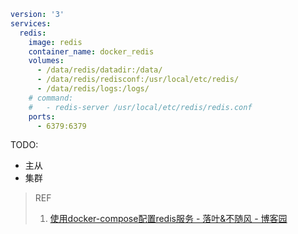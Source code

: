 ``` yml
version: '3'
services:
  redis:
    image: redis
    container_name: docker_redis
    volumes:
      - /data/redis/datadir:/data/
      - /data/redis/redisconf:/usr/local/etc/redis/
      - /data/redis/logs:/logs/
    # command:
    #   - redis-server /usr/local/etc/redis/redis.conf
    ports:
      - 6379:6379
```

TODO:

- 主从
- 集群

> REF
> 1. [使用docker-compose配置redis服务 - 落叶&不随风 - 博客园](https://www.cnblogs.com/xpengp/p/12713374.html)
